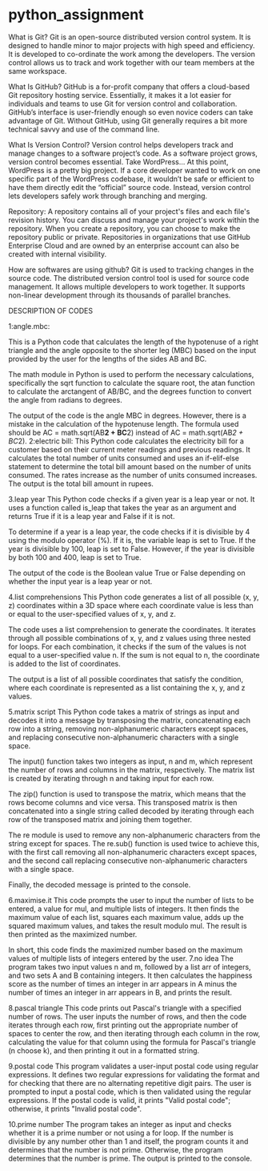 # python_assignment

What is Git?
Git is an open-source distributed version control system. It is designed to handle minor to major projects with high speed and efficiency. It is developed to co-ordinate the work among the developers. The version control allows us to track and work together with our team members at the same workspace.

What Is GitHub? 
GitHub is a for-profit company that offers a cloud-based Git repository hosting service. Essentially, it makes it a lot easier for individuals and teams to use Git for version control and collaboration. GitHub’s interface is user-friendly enough so even novice coders can take advantage of Git. Without GitHub, using Git generally requires a bit more technical savvy and use of the command line.

What Is Version Control?
 Version control helps developers track and manage changes to a software project’s code. As a software project grows, version control becomes essential. Take WordPress… At this point, WordPress is a pretty big project. If a core developer wanted to work on one specific part of the WordPress codebase, it wouldn’t be safe or efficient to have them directly edit the “official” source code. Instead, version control lets developers safely work through branching and merging.

Repository:
 A repository contains all of your project's files and each file's revision history. You can discuss and manage your project's work within the repository. When you create a repository, you can choose to make the repository public or private. Repositories in organizations that use GitHub Enterprise Cloud and are owned by an enterprise account can also be created with internal visibility.

How are softwares are using github? Git is used to tracking changes in the source code. The distributed version control tool is used for source code management. It allows multiple developers to work together. It supports non-linear development through its thousands of parallel branches.

DESCRIPTION OF CODES 

1:angle.mbc:

This is a Python code that calculates the length of the hypotenuse of a right triangle and the angle opposite to the shorter leg (MBC) based on the input provided by the user for the lengths of the sides AB and BC.

The math module in Python is used to perform the necessary calculations, specifically the sqrt function to calculate the square root, the atan function to calculate the arctangent of AB/BC, and the degrees function to convert the angle from radians to degrees.

The output of the code is the angle MBC in degrees. However, there is a mistake in the calculation of the hypotenuse length. The formula used should be AC = math.sqrt(AB**2 + BC**2) instead of AC = math.sqrt(AB*2 + BC*2).
2:electric bill:
This Python code calculates the electricity bill for a customer based on their current meter readings and previous readings. It calculates the total number of units consumed and uses an if-elif-else statement to determine the total bill amount based on the number of units consumed. The rates increase as the number of units consumed increases. The output is the total bill amount in rupees.

3.leap year
This Python code checks if a given year is a leap year or not. It uses a function called is_leap that takes the year as an argument and returns True if it is a leap year and False if it is not.

To determine if a year is a leap year, the code checks if it is divisible by 4 using the modulo operator (%). If it is, the variable leap is set to True. If the year is divisible by 100, leap is set to False. However, if the year is divisible by both 100 and 400, leap is set to True.

The output of the code is the Boolean value True or False depending on whether the input year is a leap year or not.

4.list comprehensions
This Python code generates a list of all possible (x, y, z) coordinates within a 3D space where each coordinate value is less than or equal to the user-specified values of x, y, and z.

The code uses a list comprehension to generate the coordinates. It iterates through all possible combinations of x, y, and z values using three nested for loops. For each combination, it checks if the sum of the values is not equal to a user-specified value n. If the sum is not equal to n, the coordinate is added to the list of coordinates.

The output is a list of all possible coordinates that satisfy the condition, where each coordinate is represented as a list containing the x, y, and z values.

5.matrix script
This Python code takes a matrix of strings as input and decodes it into a message by transposing the matrix, concatenating each row into a string, removing non-alphanumeric characters except spaces, and replacing consecutive non-alphanumeric characters with a single space.

The input() function takes two integers as input, n and m, which represent the number of rows and columns in the matrix, respectively. The matrix list is created by iterating through n and taking input for each row.

The zip() function is used to transpose the matrix, which means that the rows become columns and vice versa. This transposed matrix is then concatenated into a single string called decoded by iterating through each row of the transposed matrix and joining them together.

The re module is used to remove any non-alphanumeric characters from the string except for spaces. The re.sub() function is used twice to achieve this, with the first call removing all non-alphanumeric characters except spaces, and the second call replacing consecutive non-alphanumeric characters with a single space.

Finally, the decoded message is printed to the console.

6.maximise.it
This code prompts the user to input the number of lists to be entered, a value for mul, and multiple lists of integers. It then finds the maximum value of each list, squares each maximum value, adds up the squared maximum values, and takes the result modulo mul. The result is then printed as the maximized number.

In short, this code finds the maximized number based on the maximum values of multiple lists of integers entered by the user.
7.no idea
The program takes two input values n and m, followed by a list arr of integers, and two sets A and B containing integers. It then calculates the happiness score as the number of times an integer in arr appears in A minus the number of times an integer in arr appears in B, and prints the result.

8.pascal triangle
This code prints out Pascal's triangle with a specified number of rows. The user inputs the number of rows, and then the code iterates through each row, first printing out the appropriate number of spaces to center the row, and then iterating through each column in the row, calculating the value for that column using the formula for Pascal's triangle (n choose k), and then printing it out in a formatted string.

9.postal code
This program validates a user-input postal code using regular expressions. It defines two regular expressions for validating the format and for checking that there are no alternating repetitive digit pairs. The user is prompted to input a postal code, which is then validated using the regular expressions. If the postal code is valid, it prints "Valid postal code"; otherwise, it prints "Invalid postal code".

10.prime number
The program takes an integer as input and checks whether it is a prime number or not using a for loop. If the number is divisible by any number other than 1 and itself, the program counts it and determines that the number is not prime. Otherwise, the program determines that the number is prime. The output is printed to the console.
















